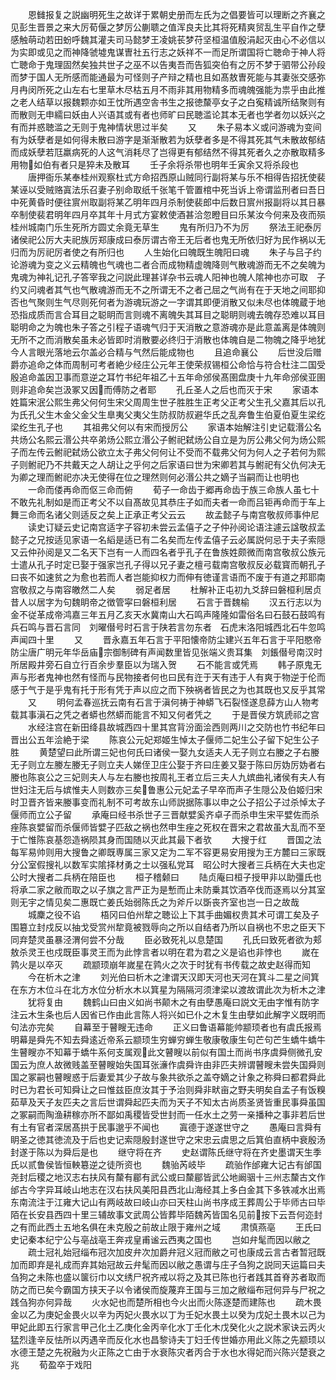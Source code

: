 <!-- { "loadSidebar": true } -->
　　恩雠报复之説幽明死生之故详于累朝史册而左氏为之倡要皆可以理断之齐襄之见彭生晋景之来大厉荀偃之梦厉公蒯聩之值浑良夫比其将死精爽贸乱生平自作之孽感触萌动若田蚡呼魏其灌夫司马懿梦王凌姚苌梦苻坚桓温值殷涓起灭由心不必信以为实即或见之而神降虢墟鬼谋曺社五行志之妖祥不一而足所谓国将亡聴命于神人将亡聴命于鬼理固然矣独共世子之巫不以告夷吾而告狐突伯有之厉不梦于驷带公孙段而梦于国人无所感而能通最为可怪则子产辩之精也且如髙敖曺死能与其妻张交感弥月冉闵所死之山左右七里草木尽枯五月不雨非其用物精多而魂魄强能为祟乎由此推之老人结草以报魏颗亦如王忱所遇空舎书生之报徳斄亭女子之白寃精诚所结聚则有而散则无申繻曰妖由人兴语其或有者也师旷曰民聴滥论其本无者也学者勿以妖兴之有而并惑聴滥之无则于鬼神情状思过半矣
　　又
　　朱子易本义或问游魂为变间有为妖孽者是如何得未散曰游字是渐渐散若为妖孽者多是不得其死其气未散故郁结而成妖孽若尫羸病死的人这气消耗尽了岂得更有郁结然不得其死者久之亦散取精多用物如伯有者只是猝未及散耳
　　壬子余将杀带也明年壬寅余又将杀段也
　　唐押衙乐某奉桂州观察杜式方命招西原山贼同行副将某与乐不相得告招抚使裴某诬以受贼赂寘法乐召妻子别命取纸千张笔千管置棺中死当诉上帝谓监刑者曰吾日中死黄昏时便往賔州取副将某乙明年四月杀制使裴郎中后数日賔州报副将以其日暴卒制使裴君明年四月卒其年十月式方宴敕使酒甚洽忽瞪目曰乐某汝今何来及夜而殒桂州城南门乐生死所方圆丈余竟无草生
　　鬼有所归乃不为厉
　　祭法王祀泰厉诸侯祀公厉大夫祀族厉郑康成曰泰厉谓古帝王无后者也鬼无所依归好为民作祸以无归而为厉祀厉者使之有所归也
　　人生始化曰魄既生魄阳曰魂
　　朱子与吕子约论游魂为变之义云精魄也气魂也二者合而成物精虚魄降则气散魂游而无不之矣魄为鬼魂为神礼记孔子答宰我之问説此理甚详杂书云魂人阳神也魄人隂神也亦可取　子约又问魂者其气也气散魂游而无不之所谓无不之者己屈之气尚有在于天地之间耶抑否也气聚则生气尽则死何者为游魂玩游之一字谓其即便消散又似未尽也体魄蔵于地恐指成质而言合耳目之聪眀而言则魂不离魄失其耳目之聪眀则魂去魄存恐难以耳目聪明命之为魄也朱子答之引程子语魂气归于天消散之意游魂亦是此意盖离是体魄则无所不之而消散矣虽未必皆即时消散要必终归于消散也体魄自是二物魄之降乎地犹今人言眼光落地云尔盖必合精与气然后能成物也
　　且追命襄公
　　后世没后赠爵亦追命之体而周制可考者絶少经庄公元年王使荣叔锡桓公命恰与符合杜注二国受殷追命盖因卫事而意逆之耳竹书纪年祖乙十五年命邠侯髙圉盘庚十九年命邠侯亚圉则非追命矣岂汲冢又因而傅防之者耶
　　孔丘圣人之后也而灭于宋
　　家语本姓篇宋泯公熙生弗父何何生宋父周周生世子胜胜生正考父正考父生孔父嘉其后以孔为氏孔父生木金父金父生臯夷父夷父生防叔防叔避华氏之乱奔鲁生伯夏伯夏生梁纥梁纥生孔子也
　　其祖弗父何以有宋而授厉公
　　家语本始解注引史记载湣公名共炀公名熙云湣公共卒弟炀公熙立湣公子鲋祀弑炀公自立是为厉公弗父何为炀公熙子而左传云鲋祀弑炀公欲立太子弗父何何让不受而不载弗父何为何人之子若何为熙子则鲋祀乃不共戴天之人胡让之乎何之后家语曰世为宋卿若其与鲋祀有父仇何决无为卿之理而鲋祀亦决无使得在位之理然则何必湣公共之嫡子当嗣而让也明也
　　一命而偻再命而伛三命而俯
　　荀子一命齿于郷再命齿于族三命族人虽七十不敢先礼制如是而正考父不以自髙故见其恭庄子如而夫者一命而吕钜再命而于车上舞三命而名诸父则适反之矣上正承正考父云云
　　故孟懿子与南宫敬叔师事仲尼
　　读史订疑云史记南宫适字子容初未尝云孟僖子之子仲孙阅论语注遽云諡敬叔孟懿子之兄按适见家语一名縚是适已有二名矣而左传孟僖子云必属説何忌于夫子索隠又云仲孙阅是又二名天下岂有一人而四名者乎孔子在鲁族姓颇微而南宫敬叔公族元士遣从孔子时定已娶于强家岂孔子得以兄子妻之檀弓载南宫敬叔反必载寳而朝孔子曰丧不如速贫之为愈也若而人者岂能抑权力而伸有徳谨言语而不废于有道之邦耶南宫敬叔之与南容皦然二人矣
　　弱足者居
　　杜解补正屯初九爻辞曰磐桓利居贞昔人以居字为句魏眀帝之徴管寜曰磐桓利居
　　石言于晋魏榆
　　汉五行志以为金不従革成帝鸿嘉三年五月乙亥天水冀南山大石鸣声隆隆如雷俗名曰石鼓石鼓鸣有兵石鸣与晋石言同　刘曜僣号时石言于陕若言勿东者　石虎末洛阳城西北石牛忽鸣声闻四十里
　　又
　　晋永嘉五年石言于平阳懐帝防尘建兴五年石言于平阳愍帝防尘唐广明元年华岳庙宗御制碑有声闻数里皆见张端义贵耳集　刘鋹僣号南汉时所居殿井旁石自立行百余步羣臣以为瑞入贺
　　石不能言或凭焉
　　韩子原鬼无声与形者鬼神也然有怪而与民物接者何也曰民有迕于天有违于人有爽于物逆于伦而感于气于是乎鬼有托于形有凭于声以应之而下殃祸者皆民之为也其既也又反乎其常
　　又
　　明何孟春巡抚云南有石言于滇何祷于神蟒飞石裂怪遂息薛方山人物考载其事滇石之凭之者蟒也然蟒而能言不知又何者凭之
　　于是晋侯方筑虒祁之宫
　　水经注宫在新田绛县故城西四十里其宫背汾面浍西则两川之交防也竹书纪年曰晋出公五年浍絶于梁
　　陈哀公元妃郑姬生悼太子偃师二妃生公子留下妃生公子胜
　　黄楚望曰此所谓三妃也何氏曰诸侯一娶九女适夫人无子则立右媵之子右媵无子则立左媵左媵无子则立夫人娣侄卫庄公娶于齐曰庄姜又娶于陈曰厉妫厉妫者右媵也陈哀公之三妃则夫人与左右媵也按周礼王者立后三夫人九嫔曲礼诸侯有夫人有世妇注无后与嫔惟夫人则数亦三矣鲁惠公元妃孟子早卒而声子生隠公及伯姬归宋时卫晋齐皆来媵事变而礼制不可考故东山师説据陈事以申之公子招公子过杀悼太子偃师而立公子留
　　承庵曰经书杀世子三晋献嬖奚齐卓子而杀申生宋平嬖佐而杀痤陈哀嬖留而杀偃师皆嬖子匹敌之祸也然申生痤之死权在晋宋之君故虽大乱而不至于亡惟陈哀基怨造祸陨其身而国随以灭此其最下者欤
　　大搜于红
　　晋国之法每军易帅则用大搜鲁之卿既専属三家又定为二军不容更易安用搜为王方麓曰三家既分公室假搜礼以数军实隂择材勇之士以强私党耳　昭公时大搜者三兵柄在大夫也定公时大搜者二兵柄在陪臣也
　　桓子稽颡曰
　　陆贞庵曰桓子授甲非以助彊氏也将承二家之敝而取之以子旗之言严正为是慙而止未防乗其饮酒卒伐而逐焉以分其室则无宇之情见矣二惠既亡姜氏始弱陈氏之为斧斤以斲丧齐室也岂一日之故哉
　　城麇之役不谄
　　梧冈曰伯州犂之聴讼上下其手曲媚权贵其术可谓工矣及子围簒立封戍反以抽戈受赏州犂竟被戮辱向之所以自结者乃所以自祸也不忠之臣天下同弃楚灵虽暴泾渭何尝不分哉
　　臣必致死礼以息楚国
　　孔氏曰致死者欲为郏敖杀灵王也戍既臣事灵王而为此悖言者以明在君为君之义是谄也非悖也
　　嵗在鹑火是以卒灭
　　疏颛顼崩年嵗星在鹑火之次于时犹有书传载之故史赵得而知
　　今在析木之津
　　刘光伯曰析木之津谓天汉即天河也天河在箕斗二星之间箕在东方木位斗在北方水位分析水木以箕星为隔隔河须津梁以渡故谓此次为析木之津
　　犹将复由
　　魏鹤山曰由义如尚书颠木之有由孽愚庵曰説文无由字惟有防字注云木生条也后人因省已作由此言陈人将兴如已仆之木复生由孽如此解字义既明而句法亦完矣
　　自幕至于瞽瞍无违命
　　正义曰鲁语幕能帅颛顼者也有虞氏报焉明幕是舜先不知去舜逺近帝系云颛顼生穷蝉穷蝉生敬康敬康生句芒句芒生蟜牛蟜牛生瞽瞍亦不知幕于蟜牛系何支属观此文瞽瞍以前似有国土而尚书序虞舜侧微孔安国云为庶人故微贱盖至瞽瞍始失国耳张濓作虞舜许由非匹夫辨谓瞽瞍未尝失国舜则国之冢嗣也瞽瞍惑于后妻爱其少子故与象共欲杀之盖夺嫡之计象之称舜曰都君舜此时已为君长可知舜让之曰惟兹臣庶汝其于予治则舜非畎亩之野夫明矣自孟子有饭糗茹草及天子友匹夫之言后世谓舜起匹夫而为天子不知太古尚质圣贤皆重民事舜虽国之冢嗣而陶渔耕稼亦所不鄙如禹稷皆受世封而一任水土之劳一亲播种之事非若后世有土有官者深居髙拱于民事邈乎不闻也
　　寘德于遂遂世守之
　　愚庵曰言舜有眀圣之徳其徳流及于后也史记索隠殷封遂世守之宋忠云虞思之后箕伯直柄中衰殷汤封遂于陈以为舜后是也
　　继守将在齐
　　史赵谓陈氏继守将在齐史墨谓天生季氏以贰鲁侯皆恒軮簒逆之徒所资也
　　魏骀芮岐毕
　　疏骀作邰雍大记古有邰国尧封后稷之地汉志右扶风有斄有郿有武公或曰斄郿皆武公地阚骃十三州志斄古文作邰古今字异耳岐山地志在汉右扶风美阳县西北山海经其上多白金其下多铁减水出焉东南流注于江雍大记山有两岐故曰岐山亦曰天柱山尚书序成王葬周公于毕师古曰毕陌在长安县西四十里三辅故事文武周公皆葬毕陌魏芮皆国名见前按下云吾何迩封之有而此西土五地名俱在未克殷之前故止限于雍州之域
　　肃慎燕亳
　　王氏曰史记秦本纪宁公与亳战亳王奔戎皇甫谧云西夷之国也
　　岂如弁髦而因以敝之
　　疏士冠礼始冠缁布冠次加皮弁次加爵弁冠义冠而敝之可也康成云言古者暂冠既加而即弃是礼成而弃其始冠故云弁髦而因以敝之愚谓与庄子刍狗之説同天运篇曰夫刍狗之未陈也盛以箧衍巾以文绣尸祝齐戒以将之及其已陈也行者践其首脊苏者取而防之而已矣今霸国方挟天子以令诸侯而旋蔑弃王国与三加之敝缁布冠何异与尸祝之践刍狗亦何异哉
　　火水妃也而楚所相也今火出而火陈逐楚而建陈也
　　疏木畏金以乙为庚妃金畏火以辛为丙妃火畏水以丁为壬妃水畏土以癸为戊妃土畏木以己为甲妃此即五行家言甲己化土乙庚化金丙辛化水丁壬化木戊癸化火之説术家诀云丙火猛烈逢辛反怯所以丙遇辛而反化水也昌黎诗夫丁妇壬传世婚亦用此义陈之先颛顼以水德王楚之先祝融为火正陈之亡由于水衰陈灾者丙合于水也水得妃而兴陈兴楚衰之兆
　　荀盈卒于戏阳
